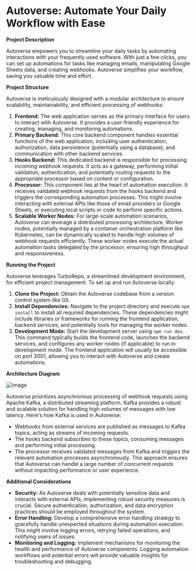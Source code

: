 # Autoverse: Automate Your Daily Workflow with Ease

**Project Description**

Autoverse empowers you to streamline your daily tasks by automating interactions with your frequently used software. With just a few clicks, you can set up automations for tasks like managing emails, manipulating Google Sheets data, and creating webhooks. Autoverse simplifies your workflow, saving you valuable time and effort.

**Project Structure**

Autoverse is meticulously designed with a modular architecture to ensure scalability, maintainability, and efficient processing of webhooks:

1. **Frontend:** The web application serves as the primary interface for users to interact with Autoverse. It provides a user-friendly experience for creating, managing, and monitoring automations.
2. **Primary Backend:** This core backend component handles essential functions of the web application, including user authentication, authorization, data persistence (potentially using a database), and communication with other backend services.
3. **Hooks Backend:** This dedicated backend is responsible for processing incoming webhook requests. It acts as a gateway, performing initial validation, authentication, and potentially routing requests to the appropriate processor based on content or configuration.
4. **Processor:** This component lies at the heart of automation execution. It receives validated webhook requests from the hooks backend and triggers the corresponding automation processes. This might involve interacting with external APIs like those of email providers or Google Sheets, or executing local scripts or code to perform specific actions.
5. **Scalable Worker Nodes:** For large-scale automation scenarios, Autoverse can leverage a distributed processing architecture. Worker nodes, potentially managed by a container orchestration platform like Kubernetes, can be dynamically scaled to handle high volumes of webhook requests efficiently. These worker nodes execute the actual automation tasks delegated by the processor, ensuring high throughput and responsiveness.

**Running the Project**

Autoverse leverages TurboRepo, a streamlined development environment, for efficient project management. To set up and run Autoverse locally:

1. **Clone the Project:** Obtain the Autoverse codebase from a version control system like Git.
2. **Install Dependencies:** Navigate to the project directory and execute `npm install` to install all required dependencies. These dependencies might include libraries or frameworks for running the frontend application, backend services, and potentially tools for managing the worker nodes.
3. **Development Mode:** Start the development server using `npm run dev`. This command typically builds the frontend code, launches the backend services, and configures any worker nodes (if applicable) to run in development mode. The frontend application will usually be accessible on port 3001, allowing you to interact with Autoverse and create automations.

**Architecture Diagram**

![image](https://github.com/user-attachments/assets/c86c3242-b563-4cc0-ba47-2ffbfbb64d69)

Autoverse prioritizes asynchronous processing of webhook requests using Apache Kafka, a distributed streaming platform. Kafka provides a robust and scalable solution for handling high volumes of messages with low latency. Here's how Kafka is used in Autoverse:

- Webhooks from external services are published as messages to Kafka topics, acting as streams of incoming requests.
- The hooks backend subscribes to these topics, consuming messages and performing initial processing.
- The processor receives validated messages from Kafka and triggers the relevant automation processes asynchronously. This approach ensures that Autoverse can handle a large number of concurrent requests without impacting performance or user experience.

**Additional Considerations**

- **Security:** As Autoverse deals with potentially sensitive data and interacts with external APIs, implementing robust security measures is crucial. Secure authentication, authorization, and data encryption practices should be employed throughout the system.
- **Error Handling:** Develop a comprehensive error handling strategy to gracefully handle unexpected situations during automation execution. This might involve logging errors, retrying failed operations, and notifying users of issues.
- **Monitoring and Logging:** Implement mechanisms for monitoring the health and performance of Autoverse components. Logging automation workflows and potential errors will provide valuable insights for troubleshooting and debugging.
